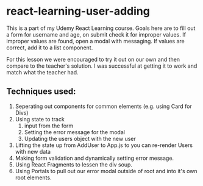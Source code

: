 # react-learning-user-adding
This is a part of my Udemy React Learning course. Goals here are to fill out a form for username and age, on submit check it for improper values. If improper values are found, open a modal with messaging. If values are correct, add it to a list component.

For this lesson we were encouraged to try it out on our own and then compare to the teacher's solution. I was successful at getting it to work and match what the teacher had.

## Techniques used: ##

1. Seperating out components for common elements (e.g. using Card for Divs)
2. Using state to track
   1. input from the form
   2. Setting the error message for the modal
   3. Updating the users object with the new user
3. Lifting the state up from AddUser to App.js to you can re-render Users with new data
4. Making form validation and dynamically setting error message.
5. Using React Fragments to lessen the div soup.
6. Using Portals to pull out our error modal outside of root and into it's own root elements.